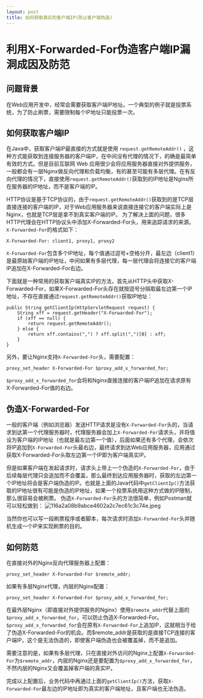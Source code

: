 ```yaml
---
layout: post
title: 如何获取真实的客户端IP(防止客户端伪造)
---
```


# 利用X-Forwarded-For伪造客户端IP漏洞成因及防范

## 问题背景
在Web应用开发中，经常会需要获取客户端IP地址。一个典型的例子就是投票系统，为了防止刷票，需要限制每个IP地址只能投票一次。

## 如何获取客户端IP
在Java中，获取客户端IP最直接的方式就是使用 `request.getRemoteAddr()` ，这种方式能获取到连接服务器的客户端IP，在中间没有代理的情况下，的确是最简单有效的方式。但是目前互联网 Web 应用很少会将应用服务器直接对外提供服务，一般都会有一层Nginx做反向代理和负载均衡，有的甚至可能有多层代理。在有反向代理的情况下，直接使用`request.getRemoteAddr()`获取到的IP地址是Nginx所在服务器的IP地址，而不是客户端的IP。

HTTP协议是基于TCP协议的，由于`request.getRemoteAddr()`获取到的是TCP层直接连接的客户端的IP，对于Web应用服务器来说直接连接它的客户端实际上是Nginx，也就是TCP层是拿不到真实客户端的IP。
为了解决上面的问题，很多HTTP代理会在HTTP协议头中添加X-Forwarded-For头，用来追踪请求的来源。`X-Forwarded-For`的格式如下：
```
X-Forwarded-For: client1, proxy1, proxy2
```

`X-Forwarded-For`包含多个IP地址，每个值通过逗号+空格分开，最左边（client1）是最原始客户端的IP地址，中间如果有多层代理，每一层代理会将连接它的客户端IP追加在X-Forwarded-For右边。

下面就是一种常用的获取客户端真实IP的方法，首先从HTTP头中获取X-Forwarded-For，如果X-Forwarded-For头存在就按逗号分隔取最左边第一个IP地址，不存在直接通过`request.getRemoteAddr()`获取IP地址：
```
public String getClientIp(HttpServletRequest request) { 
    String xff = request.getHeader("X-Forwarded-For"); 
    if (xff == null) { 
        return request.getRemoteAddr();    
    } else { 
        return xff.contains(",") ? xff.split(",")[0] : xff;    
    }
}
```
另外，要让Nginx支持`X-Forwarded-For`头，需要配置：
```
proxy_set_header X-Forwarded-For $proxy_add_x_forwarded_for;
```
`$proxy_add_x_forwarded_for`会将和Nginx直接连接的客户端IP追加在请求原有X-Forwarded-For值的右边。
## 伪造X-Forwarded-For

一般的客户端（例如浏览器）发送HTTP请求是没有`X-Forwarded-For`头的，当请求到达第一个代理服务器时，代理服务器会加上`X-Forwarded-For`请求头，并将值设为客户端的IP地址（也就是最左边第一个值），后面如果还有多个代理，会依次将IP追加到`X-Forwarded-For`头最右边，最终请求到达Web应用服务器，应用通过获取X-Forwarded-For头取左边第一个IP即为客户端真实IP。

但是如果客户端在发起请求时，请求头上带上一个伪造的`X-Forwarded-For`，由于后续每层代理只会追加而不会覆盖，那么最终到达应用服务器时，获取的左边第一个IP地址将会是客户端伪造的IP。也就是上面的Java代码中`getClientIp()`方法获取的IP地址很有可能是伪造的IP地址，如果一个投票系统用这种方式做的IP限制，那么很容易会被刷票。
伪造`X-Forwarded-For`头的方法很简单，例如Postman就可以轻松做到：
![116a2a08b9abce4602a2c7ec61c3c74e.jpeg](en-resource://database/853:1)

当然你也可以写一段刷票程序或者脚本，每次请求时添加`X-Forwarded-For`头并随机生成一个IP来实现刷票的目的。

## 如何防范

在直接对外的Nginx反向代理服务器上配置：
```
proxy_set_header X-Forwarded-For $remote_addr;
```
如果有多层Nginx代理，内层的Nginx配置：
```
proxy_set_header X-Forwarded-For $proxy_add_x_forwarded_for;
```
在最外层Nginx（即直接对外提供服务的Nginx）使用`$remote_addr`代替上面的`$proxy_add_x_forwarded_for`，可以防止伪造X-Forwarded-For。`$proxy_add_x_forwarded_for`会在原有`X-Forwarded-For`上追加IP，这就相当于给了伪造X-Forwarded-For的机会。而$remote_addr是获取的是直接TCP连接的客户端IP，这个是无法伪造的，即使客户端伪造也会被覆盖掉，而不是追加。

需要注意的是，如果有多层代理，只在直接对外访问的Nginx上配置`X-Forwarded-For`为`$remote_addr`，内层的Nginx还是要配置为`$proxy_add_x_forwarded_for`，不然内层的Nginx又会覆盖掉客户端的真实IP。

完成以上配置后，业务代码中再通过上面的`getClientIp()`方法，获取`X-Forwarded-For`最左边的IP地址即为真实的客户端地址，且客户端也无法伪造。